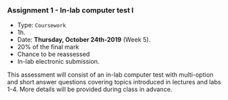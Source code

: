 <a name="task_01"></a>

### **Assignment 1** - In-lab computer test I

* Type: `Coursework`
* 1h.
* Date: **Thursday, October 24th-2019** (Week 5).
* 20% of the final mark
* Chance to be reassessed
* In-lab electronic submission.

This assessment will consist of an in-lab computer test with multi-option
and short answer questions covering topics introduced in lectures and labs
1-4. More details will be provided during class in advance.

